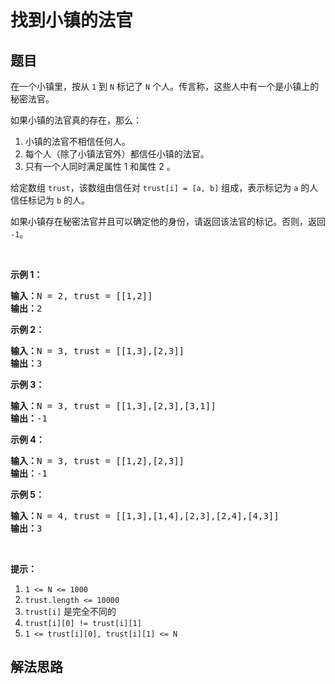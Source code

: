 # 找到小镇的法官

## 题目

<HTML><p>在一个小镇里，按从 <code>1</code> 到 <code>N</code> 标记了&nbsp;<code>N</code> 个人。传言称，这些人中有一个是小镇上的秘密法官。</p>

<p>如果小镇的法官真的存在，那么：</p>

<ol>
	<li>小镇的法官不相信任何人。</li>
	<li>每个人（除了小镇法官外）都信任小镇的法官。</li>
	<li>只有一个人同时满足属性 1 和属性 2 。</li>
</ol>

<p>给定数组&nbsp;<code>trust</code>，该数组由信任对 <code>trust[i] = [a, b]</code>&nbsp;组成，表示标记为 <code>a</code> 的人信任标记为 <code>b</code> 的人。</p>

<p>如果小镇存在秘密法官并且可以确定他的身份，请返回该法官的标记。否则，返回 <code>-1</code>。</p>

<p>&nbsp;</p>

<p><strong>示例 1：</strong></p>

<pre><strong>输入：</strong>N = 2, trust = [[1,2]]
<strong>输出：</strong>2
</pre>

<p><strong>示例 2：</strong></p>

<pre><strong>输入：</strong>N = 3, trust = [[1,3],[2,3]]
<strong>输出：</strong>3
</pre>

<p><strong>示例 3：</strong></p>

<pre><strong>输入：</strong>N = 3, trust = [[1,3],[2,3],[3,1]]
<strong>输出：</strong>-1
</pre>

<p><strong>示例 4：</strong></p>

<pre><strong>输入：</strong>N = 3, trust = [[1,2],[2,3]]
<strong>输出：</strong>-1
</pre>

<p><strong>示例 5：</strong></p>

<pre><strong>输入：</strong>N = 4, trust = [[1,3],[1,4],[2,3],[2,4],[4,3]]
<strong>输出：</strong>3</pre>

<p>&nbsp;</p>

<p><strong>提示：</strong></p>

<ol>
	<li><code>1 &lt;= N &lt;= 1000</code></li>
	<li><code>trust.length &lt;= 10000</code></li>
	<li><code>trust[i]</code>&nbsp;是完全不同的</li>
	<li><code>trust[i][0] != trust[i][1]</code></li>
	<li><code>1 &lt;= trust[i][0], trust[i][1] &lt;= N</code></li>
</ol>
</HTML>

## 解法思路
